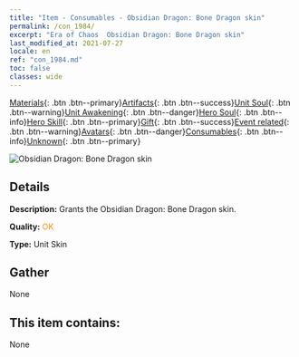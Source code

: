 ```yaml
---
title: "Item - Consumables - Obsidian Dragon: Bone Dragon skin"
permalink: /con_1984/
excerpt: "Era of Chaos  Obsidian Dragon: Bone Dragon skin"
last_modified_at: 2021-07-27
locale: en
ref: "con_1984.md"
toc: false
classes: wide
---
```

 [Materials](/Items/){: .btn .btn--primary}[Artifacts](/Items/Artifacts/){: .btn .btn--success}[Unit Soul](/Items/UnitSoul/){: .btn .btn--warning}[Unit Awakening](/Items/UnitAwakening/){: .btn .btn--danger}[Hero Soul](/Items/HeroSoul/){: .btn .btn--info}[Hero Skill](/Items/HeroSkill/){: .btn .btn--primary}[Gift](/Items/Gift/){: .btn .btn--success}[Event related](/Items/Events/){: .btn .btn--warning}[Avatars](/Items/Avatars/){: .btn .btn--danger}[Consumables](/Items/Consumables/){: .btn .btn--info}[Unknown](/Items/Unknown/){: .btn .btn--primary}

 ![Obsidian Dragon: Bone Dragon skin](/images/u/ti_gulongyinengpifu.jpg)

## Details
 **Description:** Grants the Obsidian Dragon: Bone Dragon skin.

 **Quality:** <span style="color: #FF8C00">OK</span>

 **Type:** Unit Skin

## Gather

  None

## This item contains:

  None

